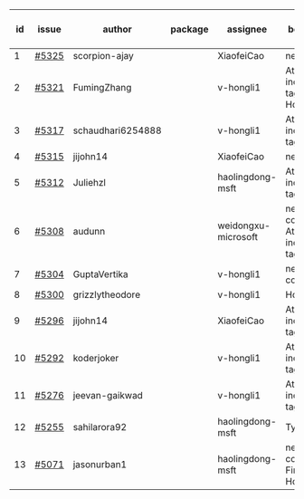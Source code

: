 | id | issue | author | package | assignee | bot advice | created date of issue | target release date | date from target |
| ------ | ------ | ------ | ------ | ------ | ------ | ------ | ------ | :-----: |
| 1 | [#5325](https://github.com/Azure/sdk-release-request/issues/5325) | scorpion-ajay |  | XiaofeiCao | new issue. | 07-09 | 07-31 |  |
| 2 | [#5321](https://github.com/Azure/sdk-release-request/issues/5321) | FumingZhang |  | v-hongli1 | Attention to inconsistent tag. HoldOn. | 07-05 | 07-25 |  |
| 3 | [#5317](https://github.com/Azure/sdk-release-request/issues/5317) | schaudhari6254888 |  | v-hongli1 | Attention to inconsistent tag. | 07-05 | 07-24 |  |
| 4 | [#5315](https://github.com/Azure/sdk-release-request/issues/5315) | jijohn14 |  | XiaofeiCao | new issue. | 07-02 | 07-26 |  |
| 5 | [#5312](https://github.com/Azure/sdk-release-request/issues/5312) | Juliehzl |  | haolingdong-msft | Attention to inconsistent tag. | 07-01 | 07-25 |  |
| 6 | [#5308](https://github.com/Azure/sdk-release-request/issues/5308) | audunn |  | weidongxu-microsoft | new comment. Attention to inconsistent tag. | 06-27 | 07-26 |  |
| 7 | [#5304](https://github.com/Azure/sdk-release-request/issues/5304) | GuptaVertika |  | v-hongli1 | new comment. | 06-27 | 07-25 |  |
| 8 | [#5300](https://github.com/Azure/sdk-release-request/issues/5300) | grizzlytheodore |  | v-hongli1 | HoldOn. | 06-26 | 07-26 |  |
| 9 | [#5296](https://github.com/Azure/sdk-release-request/issues/5296) | jijohn14 |  | XiaofeiCao | Attention to inconsistent tag. | 06-25 | 07-26 |  |
| 10 | [#5292](https://github.com/Azure/sdk-release-request/issues/5292) | koderjoker |  | v-hongli1 | Attention to inconsistent tag. | 06-25 | 07-25 |  |
| 11 | [#5276](https://github.com/Azure/sdk-release-request/issues/5276) | jeevan-gaikwad |  | v-hongli1 | Attention to inconsistent tag. | 06-14 | 07-26 |  |
| 12 | [#5255](https://github.com/Azure/sdk-release-request/issues/5255) | sahilarora92 |  | haolingdong-msft | TypeSpec. | 06-05 | 06-21 |  |
| 13 | [#5071](https://github.com/Azure/sdk-release-request/issues/5071) | jasonurban1 |  | haolingdong-msft | new comment. FirstBeta. HoldOn. | 03-22 | 05-24 |  |
